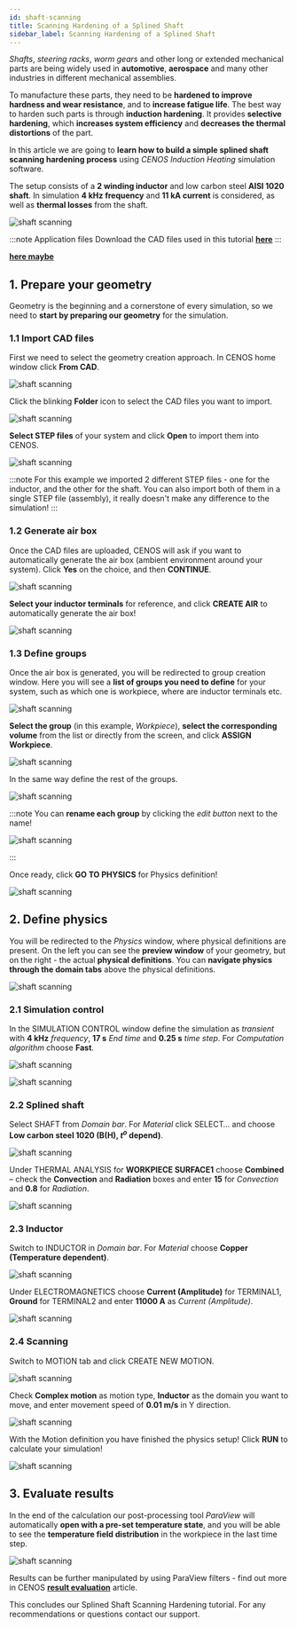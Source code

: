 ```yaml
---
id: shaft-scanning
title: Scanning Hardening of a Splined Shaft
sidebar_label: Scanning Hardening of a Splined Shaft
---
```


*Shafts*, *steering racks*, *worm gears* and other long or extended mechanical parts are being widely used in **automotive**, **aerospace** and many other industries in different mechanical assemblies.

To manufacture these parts, they need to be **hardened to improve hardness and wear resistance**, and to **increase fatigue life**. The best way to harden such parts is through **induction hardening**. It provides **selective hardening**, which **increases system efficiency** and **decreases the thermal distortions** of the part.

In this article we are going to **learn how to build a simple splined shaft scanning hardening process** using *CENOS Induction Heating* simulation software.

The setup consists of a **2 winding inductor** and low carbon steel **AISI 1020 shaft**. In simulation **4 kHz frequency** and **11 kA current** is considered, as well as **thermal losses** from the shaft.

<p align="center">

![shaft scanning](assets/shaft-scanning/shaft.gif)

</p>

:::note Application files
Download the CAD files used in this tutorial [**here**](./assets/shaft-scanning/SplinedShaft.zip)
:::

<a href="assets/shaft-scanning/SplinedShaft.zip" download> **here maybe** </a>


## 1. Prepare your geometry

Geometry is the beginning and a cornerstone of every simulation, so we need to **start by preparing our geometry** for the simulation.

### 1.1 Import CAD files

First we need to select the geometry creation approach. In CENOS home window click **From CAD**.

<p align="center">

![shaft scanning](assets/shaft-scanning/1.png)

</p>

Click the blinking **Folder** icon to select the CAD files you want to import.

<p align="center">

![shaft scanning](assets/shaft-scanning/2.png)

</p>

**Select STEP files** of your system and click **Open** to import them into CENOS.

<p align="center">

![shaft scanning](assets/shaft-scanning/3.png)

</p>

:::note
For this example we imported 2 different STEP files - one for the inductor, and the other for the shaft. You can also import both of them in a single STEP file (assembly), it really doesn't make any difference to the simulation!
:::

### 1.2 Generate air box

Once the CAD files are uploaded, CENOS will ask if you want to automatically generate the air box (ambient environment around your system). Click **Yes** on the choice, and then **CONTINUE**.

<p align="center">

![shaft scanning](assets/shaft-scanning/4.png)

</p>

**Select your inductor terminals** for reference, and click **CREATE AIR** to automatically generate the air box!

<p align="center">

![shaft scanning](assets/shaft-scanning/5.png)

</p>

### 1.3 Define groups

Once the air box is generated, you will be redirected to group creation window. Here you will see a **list of groups you need to define** for your system, such as which one is workpiece, where are inductor terminals etc.

<p align="center">

![shaft scanning](assets/shaft-scanning/6.png)

</p>

**Select the group** (in this example, *Workpiece*), **select the corresponding volume** from the list or directly from the screen, and click **ASSIGN Workpiece**.

<p align="center">

![shaft scanning](assets/shaft-scanning/7.png)

</p>

In the same way define the rest of the groups.

<p align="center">

![shaft scanning](assets/shaft-scanning/8.png)

</p>

:::note
You can **rename each group** by clicking the *edit button* next to the name!

<p align="center">

![shaft scanning](assets/shaft-scanning/9.png)

</p>
:::

Once ready, click **GO TO PHYSICS** for Physics definition!

<p align="center">

![shaft scanning](assets/shaft-scanning/10.png)

</p>

## 2. Define physics

You will be redirected to the *Physics* window, where physical definitions are present. On the left you can see the **preview window** of your geometry, but on the right - the actual **physical definitions**. You can **navigate physics through the domain tabs** above the physical definitions.

<p align="center">

![shaft scanning](assets/shaft-scanning/11.png)

</p>

### 2.1 Simulation control

In the SIMULATION CONTROL window define the simulation as *transient* with **4 kHz** *frequency*, **17 s** *End time* and **0.25 s** *time step*. For *Computation algorithm* choose **Fast**.

<p align="center">

![shaft scanning](assets/shaft-scanning/12.png)

![shaft scanning](assets/shaft-scanning/13.png)

</p>

### 2.2 Splined shaft

Select SHAFT from *Domain bar*. For *Material* click SELECT… and choose **Low carbon steel 1020 (B(H), $t^{o}$ depend)**.

<p align="center">

![shaft scanning](assets/shaft-scanning/14.png)

</p>

Under THERMAL ANALYSIS for **WORKPIECE SURFACE1** choose **Combined** – check the **Convection** and **Radiation** boxes and enter **15** for *Convection* and **0.8** for *Radiation*.

<p align="center">

![shaft scanning](assets/shaft-scanning/15.png)

</p>

### 2.3 Inductor

Switch to INDUCTOR in *Domain bar*. For *Material* choose **Copper (Temperature dependent)**.

<p align="center">

![shaft scanning](assets/shaft-scanning/16.png)

</p>

Under ELECTROMAGNETICS choose **Current (Amplitude)** for TERMINAL1, **Ground** for TERMINAL2 and enter **11000 A** as *Current (Amplitude)*.

<p align="center">

![shaft scanning](assets/shaft-scanning/17.png)

</p>

### 2.4 Scanning

Switch to MOTION tab and click CREATE NEW MOTION.

<p align="center">

![shaft scanning](assets/shaft-scanning/18.png)

</p>

Check **Complex motion** as motion type, **Inductor** as the domain you want to move, and enter movement speed of **0.01 m/s** in Y direction.

<p align="center">

![shaft scanning](assets/shaft-scanning/19.png)

</p>

With the Motion definition you have finished the physics setup! Click **RUN** to calculate your simulation!


<p align="center">

![shaft scanning](assets/shaft-scanning/20.png)

</p>

## 3. Evaluate results

In the end of the calculation our post-processing tool *ParaView* will automatically **open with a pre-set temperature state**, and you will be able to see the **temperature field distribution** in the workpiece in the last time step.

<p align="center">

![shaft scanning](assets/shaft-scanning/21.png)

</p>

Results can be further manipulated by using ParaView filters - find out more in CENOS [**result evaluation**](/results) article.

This concludes our Splined Shaft Scanning Hardening tutorial. For any recommendations or questions contact our support.
